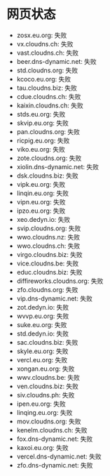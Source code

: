 # 网页状态
- zosx.eu.org: 失败
- vx.cloudns.ch: 失败
- vast.cloudns.ch: 失败
- beer.dns-dynamic.net: 失败
- std.cloudns.org: 失败
- kcoco.eu.org: 失败
- tau.cloudns.biz: 失败
- cdue.cloudns.ch: 失败
- kaixin.cloudns.ch: 失败
- stds.eu.org: 失败
- skvip.eu.org: 失败
- pan.cloudns.org: 失败
- ricpig.eu.org: 失败
- viko.eu.org: 失败
- zote.cloudns.org: 失败
- xiolin.dns-dynamic.net: 失败
- dsk.cloudns.biz: 失败
- vipk.eu.org: 失败
- linqin.eu.org: 失败
- vipn.eu.org: 失败
- ipzo.eu.org: 失败
- xeo.dedyn.io: 失败
- svip.cloudns.org: 失败
- wwo.cloudns.nz: 失败
- wwo.cloudns.ch: 失败
- virgo.cloudns.biz: 失败
- vice.cloudns.be: 失败
- educ.cloudns.biz: 失败
- diffireworks.cloudns.org: 失败
- zfo.cloudns.org: 失败
- vip.dns-dynamic.net: 失败
- zot.dedyn.io: 失败
- wvvp.eu.org: 失败
- suke.eu.org: 失败
- std.dedyn.io: 失败
- sac.cloudns.biz: 失败
- skyle.eu.org: 失败
- vercl.eu.org: 失败
- xongan.eu.org: 失败
- wwv.cloudns.be: 失败
- ven.cloudns.biz: 失败
- siv.cloudns.ph: 失败
- ipen.eu.org: 失败
- linqing.eu.org: 失败
- mov.cloudns.org: 失败
- kenelm.cloudns.ch: 失败
- fox.dns-dynamic.net: 失败
- kaxoi.eu.org: 失败
- vercel.dns-dynamic.net: 失败
- zfo.dns-dynamic.net: 失败

